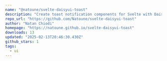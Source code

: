 ```yaml
---
name: "@natoune/svelte-daisyui-toast"
description: "Create toast notification components for Svelte with DaisyUI."
repo_url: "https://github.com/Natoune/svelte-daisyui-toast"
author: "Natan Chiodi"
homepage: "https://natoune.github.io/svelte-daisyui-toast"
downloads: 13
updated: "2025-02-13T20:46:30.430Z"
github_stars: 1
tags: 
  - ui
---
```

